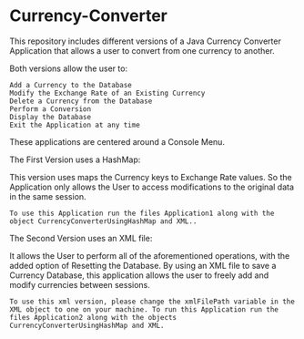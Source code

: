 # Currency-Converter
This repository includes different versions of a Java Currency Converter Application that allows a user to convert from one currency to another. 

Both versions allow the user to:

	Add a Currency to the Database
	Modify the Exchange Rate of an Existing Currency
	Delete a Currency from the Database
	Perform a Conversion
	Display the Database
	Exit the Application at any time
	
These applications are centered around a Console Menu.

The First Version uses a HashMap: 
 
This version uses maps the Currency keys to Exchange Rate values. So the Application only allows the User to access modifications to the original data in the same session.

	To use this Application run the files Application1 along with the object CurrencyConverterUsingHashMap and XML..



The Second Version uses an XML file:

It allows the User to perform all of the aforementioned operations, with the added option of Resetting the Database.
By using an XML file to save a Currency Database, this application allows the user to freely add and modify currencies between sessions. 

	To use this xml version, please change the xmlFilePath variable in the XML object to one on your machine. To run this Application run the files Application2 along with the objects CurrencyConverterUsingHashMap and XML.


